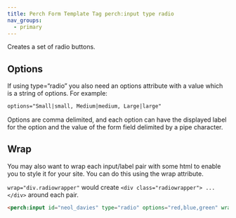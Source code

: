 ```yaml
---
title: Perch Form Template Tag perch:input type radio
nav_groups:
  - primary
---
```


Creates a set of radio buttons.

## Options

If using type=“radio” you also need an options attribute with a value which is a string of options. For example:

```html
options="Small|small, Medium|medium, Large|large"
```

Options are comma delimited, and each option can have the displayed label for the option and the value of the form field delimited by a pipe character.

## Wrap

You may also want to wrap each input/label pair with some html to enable you to style it for your site. You can do this using the wrap attribute.

`wrap="div.radiowrapper"` would create
`<div class="radiowrapper"> ... </div>` around each pair.

```html
<perch:input id="neol_davies" type="radio" options="red,blue,green" wrap="div.radiowrapper">
```
